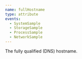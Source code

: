 ```yaml
---
name: fullHostname
type: attribute
events:
  - SystemSample
  - StorageSample
  - ProcessSample
  - NetworkSample
---
```


The fully qualified (DNS) hostname.